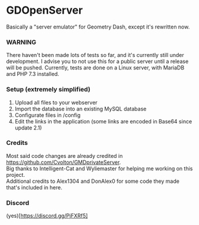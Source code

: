 # GDOpenServer
Basically a "server emulator" for Geometry Dash, except it's rewritten now.

### WARNING
There haven't been made lots of tests so far, and it's currently still under development.
I advise you to not use this for a public server until a release will be pushed.
Currently, tests are done on a Linux server, with MariaDB and PHP 7.3 installed.

### Setup (extremely simplified)
1. Upload all files to your webserver
2. Import the database into an existing MySQL database
3. Configurate files in /config
4. Edit the links in the application (some links are encoded in Base64 since update 2.1)

### Credits
Most said code changes are already credited in https://github.com/Cvolton/GMDprivateServer.  
Big thanks to Intelligent-Cat and Wyliemaster for helping me working on this project.  
Additional credits to Alex1304 and DonAlex0 for some code they made that's included in here.

### Discord
(yes)[https://discord.gg/PjFXRf5]